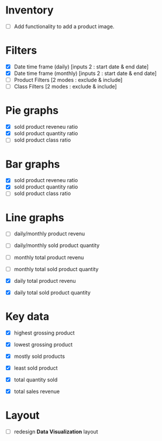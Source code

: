 # Inventory
- [ ] Add functionality to add a product image.

# Filters
- [x] Date time frame (daily) [inputs 2 : start date & end date]
- [x] Date time frame (monthly) [inputs 2 : start date & end date]
- [ ] Product Filters [2 modes  : exclude   &   include]
- [ ] Class Filters   [2 modes  : exclude   &   include]

# Pie graphs
- [x] sold product reveneu ratio
- [x] sold product quantity ratio
- [ ] sold product class ratio

# Bar graphs
- [x] sold product reveneu ratio
- [x] sold product quantity ratio
- [ ] sold product class ratio

# Line graphs
- [ ] daily/monthly product revenu
- [ ] daily/monthly sold product quantity

- [ ] monthly total product revenu
- [ ] monthly total sold product quantity

- [x] daily total product revenu
- [x] daily total sold product quantity

# Key data
- [x] highest grossing product
- [x] lowest grossing product

- [x] mostly sold products
- [x] least sold product

- [x] total quantity sold
- [x] total sales revenue

# Layout
- [ ] redesign **Data Visualization** layout
